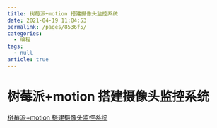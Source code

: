 ```yaml
---
title: 树莓派+motion 搭建摄像头监控系统
date: 2021-04-19 11:04:53
permalink: /pages/8536f5/
categories: 
  - 编程
tags: 
  - null
article: true
---
```

# 树莓派+motion 搭建摄像头监控系统  

[树莓派+motion 搭建摄像头监控系统](https://blog.csdn.net/scien2011/article/details/52587016)    
